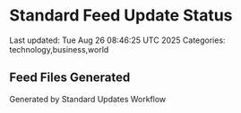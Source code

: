 # Standard Feed Update Status
Last updated: Tue Aug 26 08:46:25 UTC 2025
Categories: technology,business,world

## Feed Files Generated

Generated by Standard Updates Workflow
